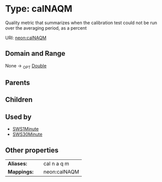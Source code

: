 
# Type: calNAQM


Quality metric that summarizes when the calibration test could not be run over the averaging period, as a percent

URI: [neon:calNAQM](https://data.neonscience.org/calNAQM)


## Domain and Range

None ->  <sub>OPT</sub> [Double](types/Double.md)

## Parents


## Children


## Used by

 * [SWS1Minute](SWS1Minute.md)
 * [SWS30Minute](SWS30Minute.md)

## Other properties

|  |  |  |
| --- | --- | --- |
| **Aliases:** | | cal n a q m |
| **Mappings:** | | neon:calNAQM |

